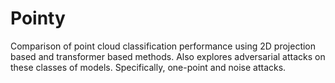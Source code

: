 # Pointy
Comparison of point cloud classification performance using 2D projection based and transformer based methods. Also explores adversarial attacks on these classes of models. Specifically, one-point and noise attacks.
